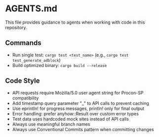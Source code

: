 # AGENTS.md

This file provides guidance to agents when working with code in this repository.

## Commands

- Run single test: `cargo test <test_name>` (e.g., `cargo test test_generate_adblock`)
- Build optimized binary: `cargo build --release`

## Code Style

- API requests require Mozilla/5.0 user agent string for Procon-SP compatibility
- Add timestamp query parameter "_" to API calls to prevent caching
- Use eprintln! for progress messages, println! only for final output
- Error handling: prefer anyhow::Result over custom error types
- Test data uses hardcoded mock sites instead of API calls
- Always use meaningful branch names
- Always use Conventional Commits pattern when committing changes